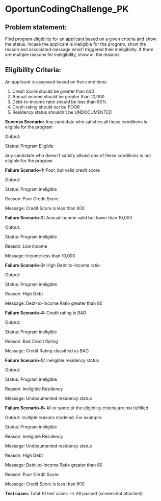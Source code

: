 # OportunCodingChallenge_PK

Problem statement: 
-------------------

Find program eligibility for an applicant based on a given criteria and show the status. 
Incase the applicant is ineligible for the program, show the reason and associated message which triggered their ineligibility.
If there are multiple reasons for ineligibility, show all the reasons

Eligibility Criteria:
---------------------

An applicant is assessed based on five conditions:
  1. Credit Score should be greater than 600
  2. Annual income should be greater than 10,000
  3. Debt-to-Income ratio should be less than 80%
  4. Credit rating should not be POOR
  5. Residency status shouldn't be UNDOCUMENTED
  
**Success Scenario:** Any candidate who satisfies all these conditions is eligible for the program 

Output:

Status: Program Eligible



Any candidate who doesn't satisfy atleast one of these conditions is not eligible for the program


**Failure Scenario-1:** Poor, but valid credit score 

Output: 

Status: Program ineligible 

Reason: Poor Credit Score

Message: Credit Score is less than 600


**Failure Scenario-2:** Annual income valid but lower than 10,000

Output: 

Status: Program ineligible 

Reason: Low income

Message: Income less than 10,000


**Failure Scenario-3:** High Debt-to-Income ratio

Output: 

Status: Program ineligible 

Reason: High Debt

Message: Debt-to-Income Ratio greater than 80


**Failure Scenario-4:** Credit rating is BAD

Output: 

Status: Program ineligible 

Reason: Bad Credit Rating

Message: Credit Rating classified as BAD


**Failure Scenario-5:** Ineligible residency status

Output:

Status: Program ineligible 

Reason: Ineligible Residency

Message: Undocumented residency status


**Failure Scenario-6:** All or some of the eligibility criteria are not fulfilled

Output: multiple reasons modeled. For example:

Status: Program ineligible 

Reason: Ineligible Residency

Message: Undocumented residency status

Reason: High Debt

Message: Debt-to-Income Ratio greater than 80

Reason: Poor Credit Score

Message: Credit Score is less than 600




**Test cases:** 
Total 10 test cases --> All passed (screenshot attached)


  
